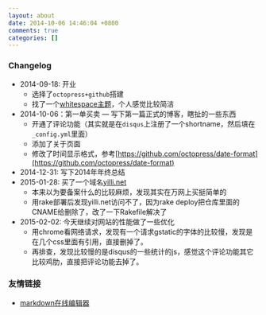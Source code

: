 ```yaml
---
layout: about
date: 2014-10-06 14:46:04 +0800
comments: true
categories: []
---
```


### Changelog
* 2014-09-18: 开业
    - 选择了`octopress+github`搭建
    - 找了一个[whitespace主题](https://github.com/lucaslew/whitespace)，个人感觉比较简洁
* 2014-10-06：第一单买卖
  — 写下第一篇正式的博客，瞎扯的一些东西 
  - 开通了评论功能（其实就是在`disqus`上注册了一个shortname，然后填在`_config.yml`里面）
  - 添加了关于页面
  - 修改了时间显示格式，参考[https://github.com/octopress/date-format](https://github.com/octopress/date-format)
* 2014-12-31: 写下2014年年终总结
* 2015-01-28: 买了一个域名[yilli.net](http://yilli.net)
  - 本来以为要备案什么的比较麻烦，发现其实在万网上买挺简单的
  - 用rake部署后发现yilli.net访问不了，因为rake deploy把仓库里面的CNAME给删除了，改了一下Rakefile解决了
* 2015-02-02: 今天继续对网站的性能做了一些优化
  - 用chrome看网络请求，发现有一个请求gstatic的字体的比较慢，发现是在几个css里面有引用，直接删掉了。
  - 再排查，发现比较慢的是disqus的一些统计的js，感觉这个评论功能其它比较鸡肋，直接把评论功能去掉了。


### 友情链接
  - [markdown在线编辑器](http://mahua.jser.me/) 
